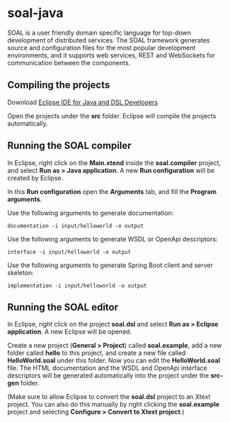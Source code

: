 # soal-java

SOAL is a user friendly domain specific language for top-down development of distributed services. The SOAL framework generates source and configuration files for the most popular development environments, and it supports web services, REST and WebSockets for communication between the components.

## Compiling the projects

Download [Eclipse IDE for Java and DSL Developers](https://www.eclipse.org/downloads/packages/release/2023-06/r/eclipse-ide-java-and-dsl-developers)

Open the projects under the **src** folder. Eclipse will compile the projects automatically.

## Running the SOAL compiler

In Eclipse, right click on the **Main.xtend** inside the **soal.compiler** project, and select **Run as > Java application**. A new **Run configuration** will be created by Eclipse.

In this **Run configuration** open the **Arguments** tab, and fill the **Program arguments**.

Use the following arguments to generate documentation:
```
documentation -i input/helloworld -o output
```

Use the following arguments to generate WSDL or OpenApi descriptors:
```
interface -i input/helloworld -o output
```

Use the following arguments to generate Spring Boot client and server skeleton:
```
implementation -i input/helloworld -o output
```

## Running the SOAL editor

In Eclipse, right click on the project **soal.dsl** and select **Run as > Eclipse application**. A new Eclipse will be opened.

Create a new project (**General > Project**) called **soal.example**, add a new folder called **hello** to this project, and create a new file called **HelloWorld.soal** under this folder. Now you can edit the **HelloWorld.soal** file. The HTML documentation and the WSDL and OpenApi interface descriptors will be generated automatically into the project under the **src-gen** folder.

(Make sure to allow Eclipse to convert the **soal.dsl** project to an Xtext project. You can also do this manually by right clicking the **soal.example** project and selecting **Configure > Convert to Xtext project**.)


